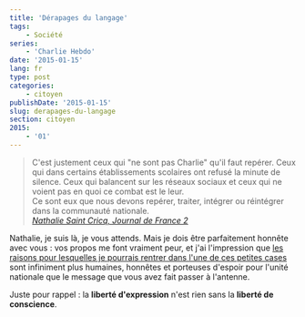 ```yaml
---
title: 'Dérapages du langage'
tags:
    - Société
series:
    - 'Charlie Hebdo'
date: '2015-01-15'
lang: fr
type: post
categories:
    - citoyen
publishDate: '2015-01-15'
slug: derapages-du-langage
section: citoyen
2015:
    - '01'
---
```


> C'est justement ceux qui "ne sont pas Charlie" qu'il faut repérer. Ceux qui dans certains établissements scolaires ont refusé la minute de silence. Ceux qui balancent sur les réseaux sociaux et ceux qui ne voient pas en quoi ce combat est le leur.  
>   Ce sont eux que nous devons repérer, traiter, intégrer ou réintégrer dans la communauté nationale.  
>   <cite>[Nathalie Saint Cricq, Journal de France 2](http://youtu.be/qc03SlaK_KA?t=34s "Extrait vidéo du Journal de France 2")</cite>

Nathalie, je suis là, je vous attends. Mais je dois être parfaitement honnête avec vous&nbsp;: vos propos me font vraiment peur, et j'ai l'impression que [les raisons pour lesquelles je pourrais rentrer dans l'une de ces petites cases](/2015/01/je-ne-suis-pas-charlie-je-suis-francais/) sont infiniment plus humaines, honnêtes et porteuses d'espoir pour l'unité nationale que le message que vous avez fait passer à l'antenne.

Juste pour rappel&nbsp;: la **liberté d'expression** n'est rien sans la **liberté de conscience**.
